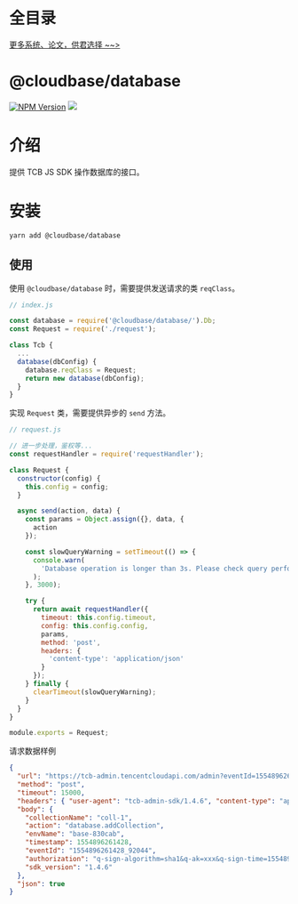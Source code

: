 # 全目录

[更多系统、论文，供君选择 ~~>](https://www.bitwise.net.cn)
# @cloudbase/database

[![NPM Version](https://img.shields.io/npm/v/@cloudbase/database.svg?style=flat)](https://www.npmjs.com/package/@cloudbase/database)
[![](https://img.shields.io/npm/dt/@cloudbase/database.svg)](https://www.npmjs.com/package/@cloudbase/database)

# 介绍

提供 TCB JS SDK 操作数据库的接口。

# 安装

```
yarn add @cloudbase/database
```

## 使用

使用 `@cloudbase/database` 时，需要提供发送请求的类 `reqClass`。 

```js
// index.js

const database = require('@cloudbase/database/').Db;
const Request = require('./request');

class Tcb {
  ...
  database(dbConfig) {
    database.reqClass = Request;
    return new database(dbConfig);
  }
}
```

实现 `Request` 类，需要提供异步的 `send` 方法。

```js
// request.js

// 进一步处理，鉴权等...
const requestHandler = require('requestHandler');

class Request {
  constructor(config) {
    this.config = config;
  }

  async send(action, data) {
    const params = Object.assign({}, data, {
      action
    });

    const slowQueryWarning = setTimeout(() => {
      console.warn(
        'Database operation is longer than 3s. Please check query performance and your network environment.'
      );
    }, 3000);

    try {
      return await requestHandler({
        timeout: this.config.timeout,
        config: this.config.config,
        params,
        method: 'post',
        headers: {
          'content-type': 'application/json'
        }
      });
    } finally {
      clearTimeout(slowQueryWarning);
    }
  }
}

module.exports = Request;
```

请求数据样例

```json
{
  "url": "https://tcb-admin.tencentcloudapi.com/admin?eventId=1554896261428_92044",
  "method": "post",
  "timeout": 15000,
  "headers": { "user-agent": "tcb-admin-sdk/1.4.6", "content-type": "application/json" },
  "body": {
    "collectionName": "coll-1",
    "action": "database.addCollection",
    "envName": "base-830cab",
    "timestamp": 1554896261428,
    "eventId": "1554896261428_92044",
    "authorization": "q-sign-algorithm=sha1&q-ak=xxx&q-sign-time=1554896260;1554897160&q-key-time=1554896260;1554897160&q-header-list=content-type;user-agent&q-url-param-list=action;collectionname;envname;eventid;timestamp&q-signature=xxxxx",
    "sdk_version": "1.4.6"
  },
  "json": true
}
```